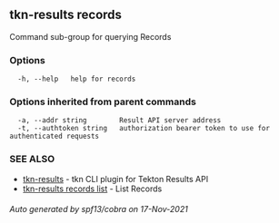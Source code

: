 ## tkn-results records

Command sub-group for querying Records

### Options

```
  -h, --help   help for records
```

### Options inherited from parent commands

```
  -a, --addr string        Result API server address
  -t, --authtoken string   authorization bearer token to use for authenticated requests
```

### SEE ALSO

* [tkn-results](tkn-results.md)	 - tkn CLI plugin for Tekton Results API
* [tkn-results records list](tkn-results_records_list.md)	 - List Records

###### Auto generated by spf13/cobra on 17-Nov-2021
